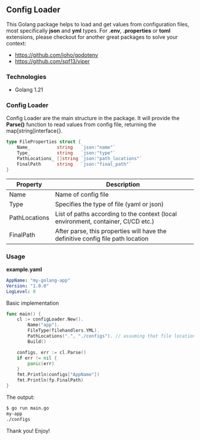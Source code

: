 ## Config Loader

This Golang package helps to load and get values from configuration files, most specifically **json** and **yml** types.
For **.env**, **.properties** or **toml** extensions, please checkout for another great packages to solve your context:

* https://github.com/joho/godotenv
* https://github.com/spf13/viper


### Technologies

* Golang 1.21

### Config Loader
Config Loader are the main structure in the package. It will provide the **Parse()** function to read values from config file, returning the map[string]interface{}.

```go
type FileProperties struct {
	Name_          string   `json:"name"`
	Type_          string   `json:"type"`
	PathLocations_ []string `json:"path_locations"`
	FinalPath      string   `json:"final_path"`
}
``` 
| Property          | Description                              |
|-------------------|------------------------------------------|
|Name               | Name of config file                      |
|Type               | Specifies the type of file (yaml or json)|
|PathLocations      | List of paths according to the context (local environment, container, CI/CD etc.)|
|FinalPath          | After parse, this properties will have the definitive config file path location|

### Usage

**example.yaml**
```yaml
AppName: "my-golang-app"
Version: "1.0.0"
LogLevel: 0
```

Basic implementation
```go
func main() {
	cl := configLoader.New().
		Name("app").
		FileType(filehandlers.YML).
		PathLocations(".", "./configs"). // assuming that file location is . or ./configs
		Build()

	configs, err := cl.Parse()
	if err != nil {
		panic(err)
	}
	fmt.Println(configs["AppName"])
	fmt.Println(fp.FinalPath)
}
```

The output:
```bash
$ go run main.go 
my-app
./configs
```

Thank you! Enjoy!
